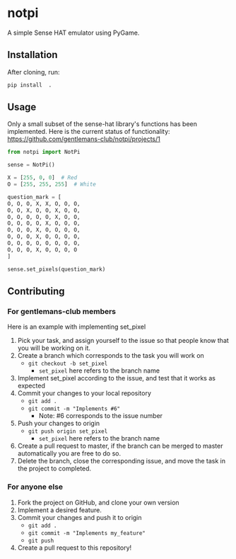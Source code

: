 # notpi

A simple Sense HAT emulator using PyGame.

## Installation

After cloning, run:

```sh
pip install  .
```

## Usage

Only a small subset of the sense-hat library's functions has been implemented. Here is the current status of functionality: https://github.com/gentlemans-club/notpi/projects/1

```python
from notpi import NotPi

sense = NotPi()

X = [255, 0, 0]  # Red
O = [255, 255, 255]  # White

question_mark = [
O, O, O, X, X, O, O, O,
O, O, X, O, O, X, O, O,
O, O, O, O, O, X, O, O,
O, O, O, O, X, O, O, O,
O, O, O, X, O, O, O, O,
O, O, O, X, O, O, O, O,
O, O, O, O, O, O, O, O,
O, O, O, X, O, O, O, O
]

sense.set_pixels(question_mark)
```

## Contributing

### For gentlemans-club members
Here is an example with implementing set_pixel

1. Pick your task, and assign yourself to the issue so that people know that you will be working on it.
2. Create a branch which corresponds to the task you will work on
    * `git checkout -b set_pixel`
        * `set_pixel` here refers to the branch name
3. Implement set_pixel according to the issue, and test that it works as expected
4. Commit your changes to your local repository
    * `git add .`
    * `git commit -m "Implements #6"`
        * Note: #6 corresponds to the issue number
5. Push your changes to origin
    * `git push origin set_pixel`
        * `set_pixel` here refers to the branch name
6. Create a pull request to master, if the branch can be merged to master automatically you are free to do so.
7. Delete the branch, close the corresponding issue, and move the task in the project to completed.

### For anyone else

1. Fork the project on GitHub, and clone your own version
2. Implement a desired feature.
3. Commit your changes and push it to origin
    * `git add .`
    * `git commit -m "Implements my_feature"`
    * `git push`
4. Create a pull request to this repository!
